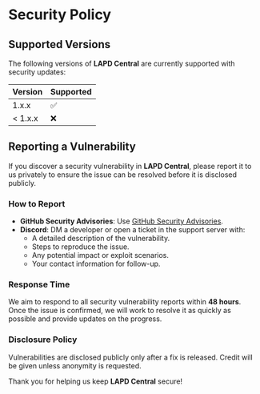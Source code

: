 # Security Policy

## Supported Versions

The following versions of **LAPD Central** are currently supported with security updates:

| Version | Supported          |
| ------- | ------------------ |
| 1.x.x   | :white_check_mark: |
| < 1.x.x | :x:                |

## Reporting a Vulnerability

If you discover a security vulnerability in **LAPD Central**, please report it to us privately to ensure the issue can be resolved before it is disclosed publicly.

### How to Report

- **GitHub Security Advisories**: Use [GitHub Security Advisories](https://github.com/EgizianoEG/LAPD-Central-Bot/security/advisories).
- **Discord**: DM a developer or open a ticket in the support server with:
   - A detailed description of the vulnerability.
   - Steps to reproduce the issue.
   - Any potential impact or exploit scenarios.
   - Your contact information for follow-up.

### Response Time

We aim to respond to all security vulnerability reports within **48 hours**. Once the issue is confirmed, we will work to resolve it as quickly as possible and provide updates on the progress.

### Disclosure Policy

Vulnerabilities are disclosed publicly only after a fix is released. Credit will be given unless anonymity is requested.


Thank you for helping us keep **LAPD Central** secure!
